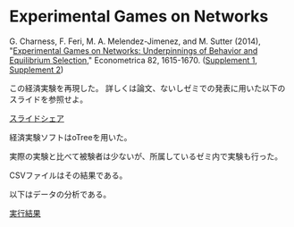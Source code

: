 # Experimental Games on Networks

 G. Charness, F. Feri, M. A. Melendez-Jimenez, and M. Sutter (2014),
   "[Experimental Games on Networks: Underpinnings of Behavior and Equilibrium Selection](http://onlinelibrary.wiley.com/doi/10.3982/ECTA11781/abstract),"
   Econometrica 82, 1615-1670.
   ([Supplement 1](https://www.econometricsociety.org/content/supplement-experimental-games-networks-underpinnings-behavior-and-equilibrium-selection-0),
   [Supplement 2](https://www.econometricsociety.org/content/supplement-experimental-games-networks-underpinnings-behavior-and-equilibrium-selection))

この経済実験を再現した。
詳しくは論文、ないしゼミでの発表に用いた以下のスライドを参照せよ。

[スライドシェア](http://www.slideshare.net/masakatooz/experimental-games)


経済実験ソフトはoTreeを用いた。


実際の実験と比べて被験者は少ないが、所属しているゼミ内で実験も行った。

CSVファイルはその結果である。

以下はデータの分析である。

[実行結果](http://nbviewer.ipython.org/github/NlGG/experiments/blob/master/show.ipynb)


